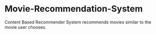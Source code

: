 # Movie-Recommendation-System
Content Based Recommender System recommends movies similar to the movie user chooses.

